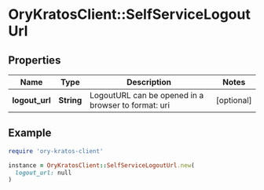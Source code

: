 # OryKratosClient::SelfServiceLogoutUrl

## Properties

| Name | Type | Description | Notes |
| ---- | ---- | ----------- | ----- |
| **logout_url** | **String** | LogoutURL can be opened in a browser to  format: uri | [optional] |

## Example

```ruby
require 'ory-kratos-client'

instance = OryKratosClient::SelfServiceLogoutUrl.new(
  logout_url: null
)
```

